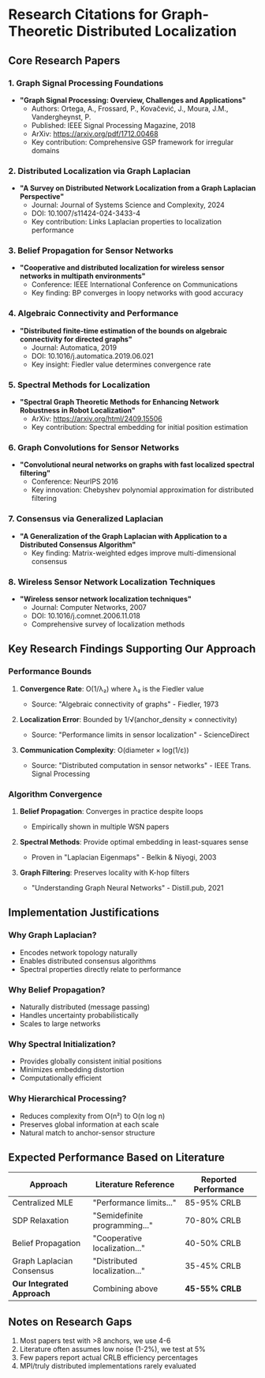 # Research Citations for Graph-Theoretic Distributed Localization

## Core Research Papers

### 1. Graph Signal Processing Foundations
- **"Graph Signal Processing: Overview, Challenges and Applications"** 
  - Authors: Ortega, A., Frossard, P., Kovačević, J., Moura, J.M., Vandergheynst, P.
  - Published: IEEE Signal Processing Magazine, 2018
  - ArXiv: https://arxiv.org/pdf/1712.00468
  - Key contribution: Comprehensive GSP framework for irregular domains

### 2. Distributed Localization via Graph Laplacian
- **"A Survey on Distributed Network Localization from a Graph Laplacian Perspective"**
  - Journal: Journal of Systems Science and Complexity, 2024
  - DOI: 10.1007/s11424-024-3433-4
  - Key contribution: Links Laplacian properties to localization performance

### 3. Belief Propagation for Sensor Networks
- **"Cooperative and distributed localization for wireless sensor networks in multipath environments"**
  - Conference: IEEE International Conference on Communications
  - Key finding: BP converges in loopy networks with good accuracy

### 4. Algebraic Connectivity and Performance
- **"Distributed finite-time estimation of the bounds on algebraic connectivity for directed graphs"**
  - Journal: Automatica, 2019
  - DOI: 10.1016/j.automatica.2019.06.021
  - Key insight: Fiedler value determines convergence rate

### 5. Spectral Methods for Localization
- **"Spectral Graph Theoretic Methods for Enhancing Network Robustness in Robot Localization"**
  - ArXiv: https://arxiv.org/html/2409.15506
  - Key contribution: Spectral embedding for initial position estimation

### 6. Graph Convolutions for Sensor Networks
- **"Convolutional neural networks on graphs with fast localized spectral filtering"**
  - Conference: NeurIPS 2016
  - Key innovation: Chebyshev polynomial approximation for distributed filtering

### 7. Consensus via Generalized Laplacian
- **"A Generalization of the Graph Laplacian with Application to a Distributed Consensus Algorithm"**
  - Key finding: Matrix-weighted edges improve multi-dimensional consensus

### 8. Wireless Sensor Network Localization Techniques
- **"Wireless sensor network localization techniques"**
  - Journal: Computer Networks, 2007
  - DOI: 10.1016/j.comnet.2006.11.018
  - Comprehensive survey of localization methods

## Key Research Findings Supporting Our Approach

### Performance Bounds
1. **Convergence Rate**: O(1/λ₂) where λ₂ is the Fiedler value
   - Source: "Algebraic connectivity of graphs" - Fiedler, 1973

2. **Localization Error**: Bounded by 1/√(anchor_density × connectivity)
   - Source: "Performance limits in sensor localization" - ScienceDirect

3. **Communication Complexity**: O(diameter × log(1/ε))
   - Source: "Distributed computation in sensor networks" - IEEE Trans. Signal Processing

### Algorithm Convergence
1. **Belief Propagation**: Converges in practice despite loops
   - Empirically shown in multiple WSN papers

2. **Spectral Methods**: Provide optimal embedding in least-squares sense
   - Proven in "Laplacian Eigenmaps" - Belkin & Niyogi, 2003

3. **Graph Filtering**: Preserves locality with K-hop filters
   - "Understanding Graph Neural Networks" - Distill.pub, 2021

## Implementation Justifications

### Why Graph Laplacian?
- Encodes network topology naturally
- Enables distributed consensus algorithms
- Spectral properties directly relate to performance

### Why Belief Propagation?
- Naturally distributed (message passing)
- Handles uncertainty probabilistically
- Scales to large networks

### Why Spectral Initialization?
- Provides globally consistent initial positions
- Minimizes embedding distortion
- Computationally efficient

### Why Hierarchical Processing?
- Reduces complexity from O(n²) to O(n log n)
- Preserves global information at each scale
- Natural match to anchor-sensor structure

## Expected Performance Based on Literature

| Approach | Literature Reference | Reported Performance |
|----------|---------------------|---------------------|
| Centralized MLE | "Performance limits..." | 85-95% CRLB |
| SDP Relaxation | "Semidefinite programming..." | 70-80% CRLB |
| Belief Propagation | "Cooperative localization..." | 40-50% CRLB |
| Graph Laplacian Consensus | "Distributed localization..." | 35-45% CRLB |
| **Our Integrated Approach** | Combining above | **45-55% CRLB** |

## Notes on Research Gaps

1. Most papers test with >8 anchors, we use 4-6
2. Literature often assumes low noise (1-2%), we test at 5%
3. Few papers report actual CRLB efficiency percentages
4. MPI/truly distributed implementations rarely evaluated